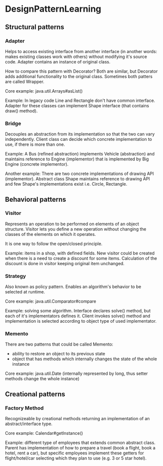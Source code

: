 # DesignPatternLearning

## Structural patterns
### Adapter
Helps to access existing interface from another interface (in another words: makes existing classes work with others) without modifying it's source code. Adapter contains an instance of original class.

How to compare this pattern with Decorator? Both are similar, but Decorator adds additional functionality to the original class. Sometimes both patters are called Wrapper.

Core example: java.util.Arrays#asList()

Example: In legacy code Line and Rectangle don't have common interface. Adapter for these classes can implement Shape interface (that contains draw() method).

### Bridge
Decouples an abstraction from its implementation so that the two can vary independently. Client class can decide which concrete implementation to use, if there is more than one.

Example: A Bus (refined abstraction) implements Vehicle (abstraction) and maintains reference to Engine (implementor) that is implemented by Big Engine (concrete implementor).

Another example: There are two concrete implementations of drawing API (implementor). Abstract class Shape maintains reference to drawing API and few Shape's implementations exist i.e. Circle, Rectangle.

## Behavioral patterns
### Visitor
Represents an operation to be performed on elements of an object structure. Visitor lets you define a new operation without changing the classes of the elements on which it operates.

It is one way to follow the open/closed principle.

Example: items in a shop, with defined fields. New visitor could be created when there is a need to create a discount for some items. Calculation of the discount is done in visitor keeping original item unchanged.
### Strategy
Also known as policy pattern. Enables an algorithm's behavior to be selected at runtime. 

Core example: java.util.Comparator#compare

Example: solving some algorithm. Interface declares solve() method, but each of it's implementators defines it. Client invokes solve() method and implementation is selected according to object type of used implementator.

### Memento
There are two patterns that could be called Memento:
- ability to restore an object to its previous state
- object that has methods which internally changes the state of the whole instance

Core example: java.util.Date (internally represented by long, thus setter methods change the whole instance)

## Creational patterns

### Factory Method
Recognizeable by creational methods returning an implementation of an abstract/interface type.

Core example: Calendar#getInstance()

Example: different type of employees that extends common abstract class. Parent has implementation of how to prepare a travel (book a flight, book a hotel, rent a car), but specific employees implement these getters for flight/hotel/car selecting which they plan to use (e.g. 3 or 5 star hotel).
